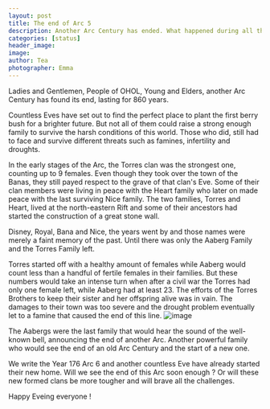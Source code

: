 ```yaml
---
layout: post
title: The end of Arc 5
description: Another Arc Century has ended. What happened during all those years ?
categories: [status]
header_image: 
image: 
author: Tea
photographer: Emma
---
```


Ladies and Gentlemen, People of OHOL, Young and Elders, another Arc Century has found its end, lasting for 860 years.

Countless Eves have set out to find the perfect place to plant the first berry bush for a brighter future. But not all of them could raise a strong enough family to survive the harsh conditions of this world. Those who did, still had to face and survive different threats such as famines, infertility and droughts. 

In the early stages of the Arc, the Torres clan was the strongest one, counting up to 9 females. Even though they took over the town of the Banas, they still payed respect to the grave of that clan's Eve. Some of their clan members were living in peace with the Heart family who later on made peace with the last surviving Nice family. The two families, Torres and Heart, lived at the north-eastern Rift and some of their ancestors had started the construction of a great stone wall.

Disney, Royal, Bana and Nice, the years went by and those names were merely a faint memory of the past. Until there was only the Aaberg Family and the Torres Family left. 

Torres started off with a healthy amount of females while Aaberg would count less than a handful of fertile females in their families. But these numbers would take an intense turn when after a civil war the Torres had only one female left, while Aaberg had at least 23. The efforts of the Torres Brothers to keep their sister and her offspring alive was in vain. The damages to their town was too severe and the drought problem eventually let to a famine that caused the end of this line.
![image](/ace/images/Torres.jpg)

The Aabergs were the last family that would hear the sound of the well-known bell, announcing the end of another Arc. Another powerful family who would see the end of an old Arc Century and the start of a new one.

We write the Year 176 Arc 6 and another countless Eve have already started their new home. Will we see the end of this Arc soon enough ? Or will these new formed clans be more tougher and will brave all the challenges.

Happy Eveing everyone !